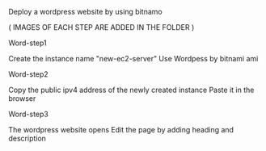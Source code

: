 Deploy a wordpress website by using bitnamo


( IMAGES OF EACH STEP ARE ADDED IN THE FOLDER )

Word-step1


Create the instance name "new-ec2-server"
Use Wordpess by bitnami ami 

Word-step2


Copy the public ipv4 address of the newly created instance
Paste it in the browser

Word-step3


The wordpress website opens
Edit the page by adding heading and description
